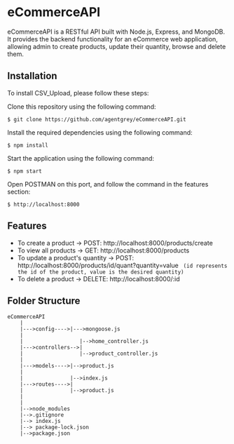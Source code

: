 # eCommerceAPI
eCommerceAPI is a RESTful API built with Node.js, Express, and MongoDB. It provides the backend functionality for an eCommerce web application, allowing admin to create products, update their quantity, browse and delete them.

## Installation 
To install CSV_Upload, please follow these steps:

Clone this repository using the following command:
```
$ git clone https://github.com/agentgrey/eCommerceAPI.git
```
Install the required dependencies using the following command:
```
$ npm install 
```
Start the application using the following command:
```
$ npm start 
```
Open POSTMAN on this port, and follow the command in the features section:
```
$ http://localhost:8000 
```

## Features
* To create a product -> POST:  http://localhost:8000/products/create
* To view all products -> GET:  http://localhost:8000/products
* To update a product's quantity -> POST:  http://localhost:8000/products/id/quant?quantity=value
   ``` (id represents the id of the product, value is the desired quantity)```
* To delete a product -> DELETE:  http://localhost:8000/:id

## Folder Structure
```
eCommerceAPI      
    |
    |--->config---->|--->mongoose.js
    |               
    |                  |-->home_controller.js
    |--->controllers-->|                         
    |                  |-->product_controller.js
    |               
    |--->models---->|-->product.js
    |                  
    |               |-->index.js
    |--->routes---->|
    |               |-->product.js
    |               
    |
    |-->node_modules
    |-->.gitignore
    |--> index.js
    |--> package-lock.json
    |-->package.json
```
